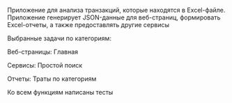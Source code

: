 Приложение для анализа транзакций, которые находятся в Excel-файле. 
Приложение генерирует JSON-данные для веб-страниц, формировать Excel-отчеты, 
а также предоставлять другие сервисы

Выбранные задачи по категориям: 

Веб-страницы:
Главная

Сервисы:
Простой поиск

Отчеты:
Траты по категориям

Ко всем функциям написаны тесты